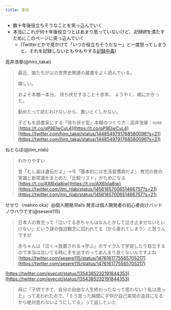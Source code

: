 ```yaml
---
title: 育児
---
```


* 数十年後役立ちそうなことを突っ込んでいく
* 本当にこれが何十年後役立つとはあまり思っていないけど、*記録欲*を満たすためにこのページに突っ込んでいく
  * (Twitterとかで見かけて「いつか役立ちそうだなー」と一度思ってしまうと、それを記録しないともやもやする[記録中毒](%E8%A8%98%E9%8C%B2%E4%B8%AD%E6%AF%92.md))

高井浩章(@hiro_takai)

 > 
 > 最近、娘たちが父の世界史関連の蔵書をよく読んでいる。
 > 
 > 嬉しい。
 > 
 > およそ本棚一本分。
 > 待ち伏せすること十余年。
 > ようやく、網にかかった。
 > 
 > 勧めたって読むわけないから、置いとくしかない。
 > 
 > 子どもを読書家にする「待ち伏せ型」本棚のつくり方｜高井浩章｜note [https://t.co/qP9EIwCyL4](https://t.co/qP9EIwCyL4)
 > [https://twitter.com/hiro_takai/status/1448549791768580096?s=21](https://twitter.com/hiro_takai/status/1448549791768580096?s=21)

ねとらぼ(@itm_nlab)

 > 
 > わかりやすい
 > 
 > 昔「むし歯は遺伝だよ」→今「基本的には生活習慣病だよ」 育児の昔の常識と新常識をまとめた「比較リスト」がためになる
 > [https://t.co/AX6lxla8iw](https://t.co/AX6lxla8iw)
 > [https://twitter.com/itm_nlab/status/1456185700651466757?s=21](https://twitter.com/itm_nlab/status/1456185700651466757?s=21)

せせり（mahiro oka）@個人開発/Rails 発言は個人開発者の初心者向けバッドノウハウです(@sesere115)

 > 
 > 日本人の育児って「泣いてる赤ちゃんはなんとかして泣き止ませないといけない」という謎の強迫観念に囚われてる（から疲れてしまう）と思うんですが
 > 
 > 赤ちゃんは「泣く→放置される→学ぶ」のサイクルで学習したり自立するので本当は泣いてる時に手を出すのってあんまり良くないんですよね
 > [https://twitter.com/sesere115/status/1476161775565705217](https://twitter.com/sesere115/status/1476161775565705217)

[https://twitter.com/eyecot/status/1354385232191844353](https://twitter.com/eyecot/status/1354385232191844353)

 > 
 > 母に「子供できて、自分の自由な人生終わったなって思わない？私は思った」って言われたので、「そう思った瞬間に子供が自己実現の道具になるから絶対思わないようにしてる」って返しといた
